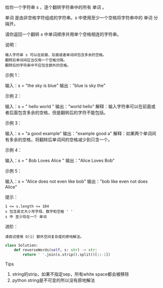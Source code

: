 给你一个字符串 s ，逐个翻转字符串中的所有 单词 。

单词 是由非空格字符组成的字符串。s 中使用至少一个空格将字符串中的 单词 分隔开。

请你返回一个翻转 s 中单词顺序并用单个空格相连的字符串。

说明：

    输入字符串 s 可以在前面、后面或者单词间包含多余的空格。
    翻转后单词间应当仅用一个空格分隔。
    翻转后的字符串中不应包含额外的空格。

 


示例 1：

输入：s = "the sky is blue"
输出："blue is sky the"

示例 2：

输入：s = "  hello world  "
输出："world hello"
解释：输入字符串可以在前面或者后面包含多余的空格，但是翻转后的字符不能包括。

示例 3：

输入：s = "a good   example"
输出："example good a"
解释：如果两个单词间有多余的空格，将翻转后单词间的空格减少到只含一个。

示例 4：

输入：s = "  Bob    Loves  Alice   "
输出："Alice Loves Bob"

示例 5：

输入：s = "Alice does not even like bob"
输出："bob like even not does Alice"

 

提示：

    1 <= s.length <= 104
    s 包含英文大小写字母、数字和空格 ' '
    s 中 至少存在一个 单词

 


进阶：

    请尝试使用 O(1) 额外空间复杂度的原地解法。



```python
class Solution:
    def reverseWords(self, s: str) -> str:
        return ' '.join(s.strip().split()[::-1])
```



Tips

1. string的strip，如果不指定sep，所有white space都会被移除
2. python string是不可变的所以没有原地解法